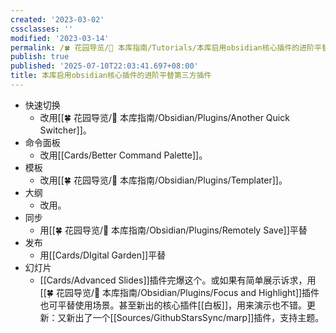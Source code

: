 ```yaml
---
created: '2023-03-02'
cssclasses: ''
modified: '2023-03-14'
permalink: /🍀 花园导览/🧰 本库指南/Tutorials/本库启用obsidian核心插件的进阶平替第三方插件.md
publish: true
published: '2025-07-10T22:03:41.697+08:00'
title: 本库启用obsidian核心插件的进阶平替第三方插件
---
```

- 快速切换
	- 改用[[🍀 花园导览/🧰 本库指南/Obsidian/Plugins/Another Quick Switcher]]。
- 命令面板
	- 改用[[Cards/Better Command Palette]]。
- 模板
	- 改用[[🍀 花园导览/🧰 本库指南/Obsidian/Plugins/Templater]]。
- 大纲
	- 改用。
- 同步
	- 用[[🍀 花园导览/🧰 本库指南/Obsidian/Plugins/Remotely Save]]平替
- 发布
	- 用[[Cards/DIgital Garden]]平替
- 幻灯片
	- [[Cards/Advanced Slides]]插件完爆这个。或如果有简单展示诉求，用[[🍀 花园导览/🧰 本库指南/Obsidian/Plugins/Focus and Highlight]]插件也可平替使用场景。甚至新出的核心插件[[白板]]，用来演示也不错。更新：又新出了一个[[Sources/GithubStarsSync/marp]]插件，支持主题。